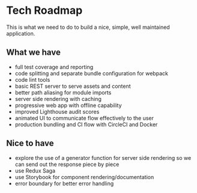# Tech Roadmap
This is what we need to do to build a nice, simple, well maintained application.

## What we have
- full test coverage and reporting
- code splitting and separate bundle configuration for webpack
- code lint tools
- basic REST server to serve assets and content
- better path aliasing for module imports
- server side rendering with caching
- progressive web app with offline capability
- improved Lighthouse audit scores
- animated UI to communicate flow effectively to the user
- production bundling and CI flow with CircleCI and Docker

## Nice to have
- explore the use of a generator function for server side rendering so we can send out the response piece by piece
- use Redux Saga
- use Storybook for component rendering/documentation
- error boundary for better error handling